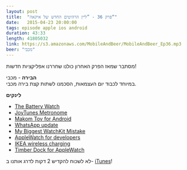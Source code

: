 ```yaml
---
layout: post
title:  "פרק 36 - ”ליין הרהיטים החדש של איקאה“"
date:   2015-04-23 20:00:00
tags: episode apple ios android
duration: 43:33
length: 41805032
link: https://s3.amazonaws.com/MobileAndBeer/MobileAndBeer_Ep36.mp3
beer: "מכבי"
---
```


מסתבר שמאז הפרק האחרון כולנו שחררנו אפליקציות חדשות!

**הבירה** - מכבי  
במיוחד לכבוד יום העצמאות, הסכמנו לשתות קצת בירה מכבי.

**לינקים**

* [The Battery Watch](https://appsto.re/il/KcQn6.i)
* [JoyTunes Metronome](https://appsto.re/il/N3OE6.i)
* [Makom Tov for Android](https://play.google.com/store/apps/details?id=com.yonbergman.makomtov&hl=en)
* [WhatsApp update](http://www.cultofmac.com/319947/whatsapp-voice-calling-comes-to-iphone-along-with-ios-8-share-extension/)
* [My Biggest WatchKit Mistake](http://realm.io/news/watchkit-mistakes/)
* [AppleWatch for developers](http://9to5mac.com/2015/04/21/apple-offering-developers-expedited-apple-watch-deliveries-by-random-selection/)
* [IKEA wireless charging](http://www.ikea.com/ms/en_US/pressroom/press_materials/USA_PR_Wireless_charging.pdf)
* [Timber Dock for AppleWatch](http://9to5mac.com/2015/04/20/pad-quill-timber-catchall-organizer-charging-dock-apple-watch-iphone/)


לא לשכוח להקדיש 2 דקות לדרג אותנו ב- [iTunes](https://itunes.apple.com/il/podcast/mwbyyl-wbyrh/id666362146?mt=2)!
